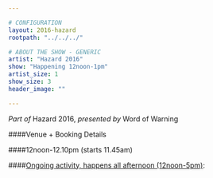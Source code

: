 ```yaml
---

# CONFIGURATION
layout: 2016-hazard
rootpath: "../../../"

# ABOUT THE SHOW - GENERIC
artist: "Hazard 2016"
show: "Happening 12noon-1pm"
artist_size: 1
show_size: 3
header_image: ""

---
```

*Part of* Hazard 2016, *presented by* Word of Warning       
     
####Venue + Booking Details        
                           
                
####12noon-12.10pm (starts 11.45am)        

####[Ongoing activity, happens all afternoon (12noon-5pm)](/current/2016-hazard/ongoing):                
